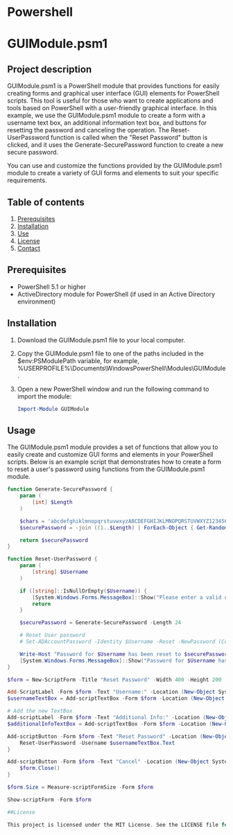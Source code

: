 
# Powershell
# GUIModule.psm1

## Project description

GUIModule.psm1 is a PowerShell module that provides functions for easily creating forms and graphical user interface (GUI) elements for PowerShell scripts. This tool is useful for those who want to create applications and tools based on PowerShell with a user-friendly graphical interface. In this example, we use the GUIModule.psm1 module to create a form with a username text box, an additional information text box, and buttons for resetting the password and canceling the operation. The Reset-UserPassword function is called when the "Reset Password" button is clicked, and it uses the Generate-SecurePassword function to create a new secure password.

You can use and customize the functions provided by the GUIModule.psm1 module to create a variety of GUI forms and elements to suit your specific requirements.

## Table of contents

1. [Prerequisites](#prerequsites)
2. [Installation](#installation)
3. [Use](#use)
4. [License](#license)
5. [Contact](#contact)

## Prerequisites

- PowerShell 5.1 or higher
- ActiveDirectory module for PowerShell (if used in an Active Directory environment)

## Installation

1. Download the GUIModule.psm1 file to your local computer.
2. Copy the GUIModule.psm1 file to one of the paths included in the $env:PSModulePath variable, for example, %USERPROFILE%\Documents\WindowsPowerShell\Modules\GUIModule.
3. Open a new PowerShell window and run the following command to import the module:

   ```powershell
   Import-Module GUIModule

## Usage

The GUIModule.psm1 module provides a set of functions that allow you to easily create and customize GUI forms and elements in your PowerShell scripts. Below is an example script that demonstrates how to create a form to reset a user's password using functions from the GUIModule.psm1 module.

```powershell
function Generate-SecurePassword {
    param (
        [int] $Length
    )

    $chars = 'abcdefghiklmnopqrstuvwxyzABCDEFGHIJKLMNOPQRSTUVWXYZ1234567890!@#$%^&*()'
    $securePassword = -join ((1..$Length) | ForEach-Object { Get-Random -InputObject ($chars.ToCharArray()) })

    return $securePassword
}

function Reset-UserPassword {
    param (
        [string] $Username
    )

    if ([string]::IsNullOrEmpty($Username)) {
        [System.Windows.Forms.MessageBox]::Show("Please enter a valid username.", "Error", [System.Windows.Forms.MessageBoxButtons]::OK, [System.Windows.Forms.MessageBoxIcon]::Error)
        return
    }

    $securePassword = Generate-SecurePassword -Length 24

    # Reset User password
    # Set-ADAccountPassword -Identity $Username -Reset -NewPassword (ConvertTo-SecureString -AsPlainText $securePassword -Force)

    Write-Host "Password for $Username has been reset to $securePassword."
    [System.Windows.Forms.MessageBox]::Show("Password for $Username has been reset successfully.", "Success", [System.Windows.Forms.MessageBoxButtons]::OK, [System.Windows.Forms.MessageBoxIcon]::Information)
}

$form = New-ScriptForm -Title "Reset Password" -Width 400 -Height 200

Add-ScriptLabel -Form $form -Text "Username:" -Location (New-Object System.Drawing.Point(10, 20))
$usernameTextBox = Add-scriptTextBox -Form $form -Location (New-Object System.Drawing.Point(10, 50)) -Size (New-Object System.Drawing.Size(350, 20))

# Add the new TextBox
Add-scriptLabel -Form $form -Text "Additional Info:" -Location (New-Object System.Drawing.Point(10, 80))
$additionalInfoTextBox = Add-scriptTextBox -Form $form -Location (New-Object System.Drawing.Point(10, 110)) -Size (New-Object System.Drawing.Size(350, 20))

Add-scriptButton -Form $form -Text "Reset Password" -Location (New-Object System.Drawing.Point(10, 150)) -OnClick {
    Reset-UserPassword -Username $usernameTextBox.Text
}

Add-scriptButton -Form $form -Text "Cancel" -Location (New-Object System.Drawing.Point(110, 150)) -OnClick {
    $form.Close()
}

$form.Size = Measure-scriptFormSize -Form $form

Show-scriptForm -Form $form

##License 

This project is licensed under the MIT License. See the LICENSE file for details.

